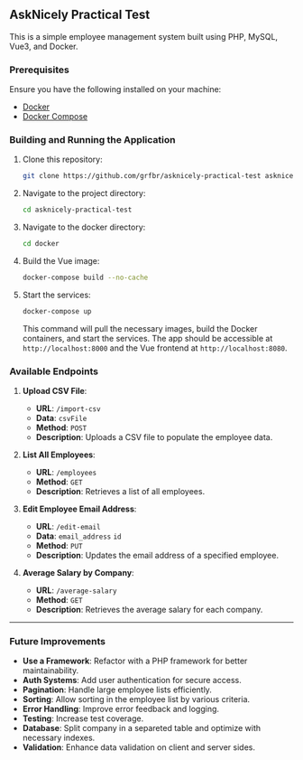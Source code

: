 
## AskNicely Practical Test

This is a simple employee management system built using PHP, MySQL, Vue3, and Docker.

### Prerequisites

Ensure you have the following installed on your machine:

- [Docker](https://www.docker.com/get-started)
- [Docker Compose](https://docs.docker.com/compose/install/)

### Building and Running the Application

1. Clone this repository:
   ```bash
   git clone https://github.com/grfbr/asknicely-practical-test asknicely-practical-test
   ```

2. Navigate to the project directory:
   ```bash
   cd asknicely-practical-test
   ```

3. Navigate to the docker directory:
   ```bash
   cd docker
   ```

4. Build the Vue image:
   ```bash
   docker-compose build --no-cache
   ```

5. Start the services:
   ```bash
   docker-compose up
   ```

   This command will pull the necessary images, build the Docker containers, and start the services. The app should be accessible at `http://localhost:8000` and the Vue frontend at `http://localhost:8080`.

### Available Endpoints

1. **Upload CSV File**:
   - **URL**: `/import-csv`
   - **Data**: `csvFile`
   - **Method**: `POST`
   - **Description**: Uploads a CSV file to populate the employee data.

2. **List All Employees**:
   - **URL**: `/employees`
   - **Method**: `GET`
   - **Description**: Retrieves a list of all employees.

3. **Edit Employee Email Address**:
   - **URL**: `/edit-email`
   - **Data**: `email_address` `id`
   - **Method**: `PUT`
   - **Description**: Updates the email address of a specified employee.

4. **Average Salary by Company**:
   - **URL**: `/average-salary`
   - **Method**: `GET`
   - **Description**: Retrieves the average salary for each company.

---

### Future Improvements

- **Use a Framework**: Refactor with a PHP framework for better maintainability.
- **Auth Systems**: Add user authentication for secure access.
- **Pagination**: Handle large employee lists efficiently.
- **Sorting**: Allow sorting in the employee list by various criteria.
- **Error Handling**: Improve error feedback and logging.
- **Testing**: Increase test coverage.
- **Database**: Split company in a separeted table and optimize with necessary indexes.
- **Validation**: Enhance data validation on client and server sides.